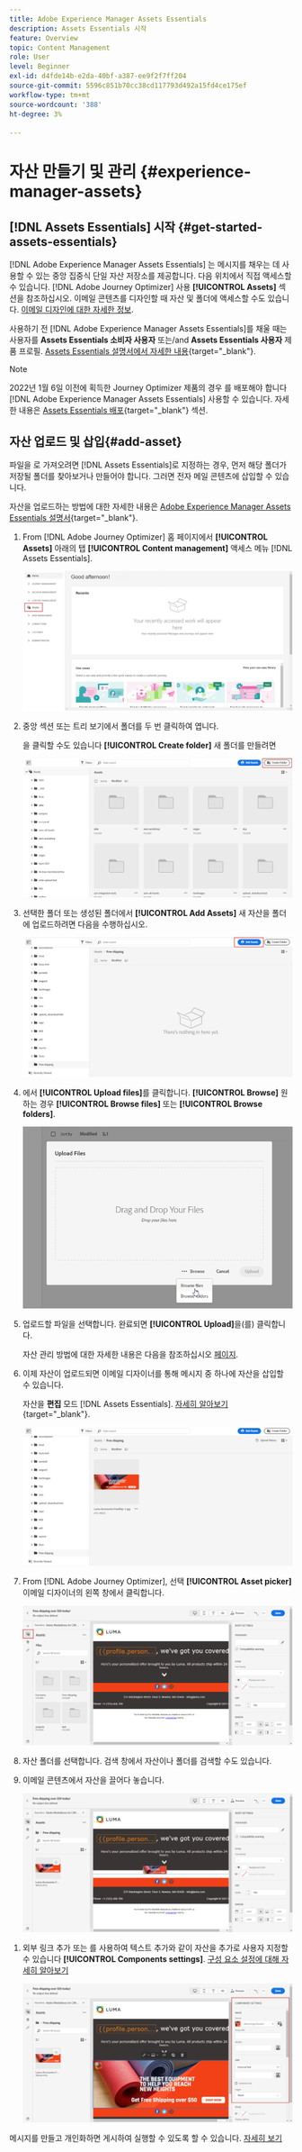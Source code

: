 ```yaml
---
title: Adobe Experience Manager Assets Essentials
description: Assets Essentials 시작
feature: Overview
topic: Content Management
role: User
level: Beginner
exl-id: d4fde14b-e2da-40bf-a387-ee9f2f7ff204
source-git-commit: 5596c851b70cc38cd117793d492a15fd4ce175ef
workflow-type: tm+mt
source-wordcount: '388'
ht-degree: 3%

---
```


# 자산 만들기 및 관리 {#experience-manager-assets}

## [!DNL Assets Essentials] 시작 {#get-started-assets-essentials}

[!DNL Adobe Experience Manager Assets Essentials] 는 메시지를 채우는 데 사용할 수 있는 중앙 집중식 단일 자산 저장소를 제공합니다. 다음 위치에서 직접 액세스할 수 있습니다. [!DNL Adobe Journey Optimizer] 사용 **[!UICONTROL Assets]** 섹션을 참조하십시오. 이메일 콘텐츠를 디자인할 때 자산 및 폴더에 액세스할 수도 있습니다. [이메일 디자인에 대한 자세한 정보](design-emails.md).

사용하기 전 [!DNL Adobe Experience Manager Assets Essentials]를 채울 때는 사용자를 **Assets Essentials 소비자 사용자** 또는/and **Assets Essentials 사용자** 제품 프로필. [Assets Essentials 설명서에서 자세한 내용](https://experienceleague.adobe.com/docs/experience-manager-assets-essentials/help/deploy-administer.html){target=&quot;_blank&quot;}.

>[!NOTE]
>2022년 1월 6일 이전에 획득한 Journey Optimizer 제품의 경우 를 배포해야 합니다 [!DNL Adobe Experience Manager Assets Essentials] 사용할 수 있습니다. 자세한 내용은 [Assets Essentials 배포](https://experienceleague.adobe.com/docs/experience-manager-assets-essentials/help/deploy-administer.html){target=&quot;_blank&quot;} 섹션.

## 자산 업로드 및 삽입{#add-asset}

파일을 로 가져오려면 [!DNL Assets Essentials]로 지정하는 경우, 먼저 해당 폴더가 저장될 폴더를 찾아보거나 만들어야 합니다. 그러면 전자 메일 콘텐츠에 삽입할 수 있습니다.

자산을 업로드하는 방법에 대한 자세한 내용은 [Adobe Experience Manager Assets Essentials 설명서](https://experienceleague.adobe.com/docs/experience-manager-assets-essentials/help/add-delete.html){target=&quot;_blank&quot;}.

1. From [!DNL Adobe Journey Optimizer] 홈 페이지에서 **[!UICONTROL Assets]** 아래의 탭 **[!UICONTROL Content management]** 액세스 메뉴 [!DNL Assets Essentials].

   ![](assets/media_library_1.png)

1. 중앙 섹션 또는 트리 보기에서 폴더를 두 번 클릭하여 엽니다.

   을 클릭할 수도 있습니다 **[!UICONTROL Create folder]** 새 폴더를 만들려면

   ![](assets/media_library_8.png)

1. 선택한 폴더 또는 생성된 폴더에서 **[!UICONTROL Add Assets]** 새 자산을 폴더에 업로드하려면 다음을 수행하십시오.

   ![](assets/media_library_2.png)

1. 에서 **[!UICONTROL Upload files]**&#x200B;를 클릭합니다. **[!UICONTROL Browse]** 원하는 경우 **[!UICONTROL Browse files]** 또는 **[!UICONTROL Browse folders]**.

   ![](assets/media_library_3.png)

1. 업로드할 파일을 선택합니다. 완료되면 **[!UICONTROL Upload]**&#x200B;을(를) 클릭합니다.

   자산 관리 방법에 대한 자세한 내용은 다음을 참조하십시오 [페이지](https://experienceleague.adobe.com/docs/experience-manager-assets-essentials/help/manage-organize.html).

1. 이제 자산이 업로드되면 이메일 디자이너를 통해 메시지 중 하나에 자산을 삽입할 수 있습니다.

   자산을 **편집** 모드 [!DNL Assets Essentials]. [자세히 알아보기](https://experienceleague.adobe.com/docs/experience-manager-assets-essentials/help/edit-images.html){target=&quot;_blank&quot;}.

   ![](assets/media_library_12.png)

1. From [!DNL Adobe Journey Optimizer], 선택 **[!UICONTROL Asset picker]** 이메일 디자이너의 왼쪽 창에서 클릭합니다.

   ![](assets/media_library_5.png)

1. 자산 폴더를 선택합니다. 검색 창에서 자산이나 폴더를 검색할 수도 있습니다.

1. 이메일 콘텐츠에서 자산을 끌어다 놓습니다.

   ![](assets/media_library_6.png)
<!--
1. After adding your asset to your email, use the **[!UICONTROL Find similar Stock photos]** option to locate Stock photos that match the content, color, and composition of your image. [Learn more about Adobe Stock](stock.md).

    Note that this option is available for licensed/unlicensed Stock images and images from your Assets folder. 

    ![](assets/media_library_14.png)
-->

1. 외부 링크 추가 또는 를 사용하여 텍스트 추가와 같이 자산을 추가로 사용자 지정할 수 있습니다 **[!UICONTROL Components settings]**. [구성 요소 설정에 대해 자세히 알아보기](content-components.md)

   ![](assets/media_library_13.png)

메시지를 만들고 개인화하면 게시하여 실행할 수 있도록 할 수 있습니다. [자세히 보기](../messages/publish-manage-message.md)
